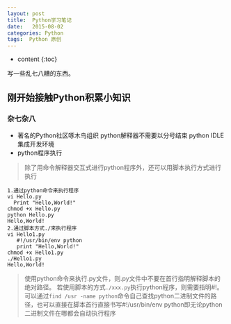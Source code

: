 ```yaml
---
layout: post
title:  Python学习笔记
date:   2015-08-02
categories: Python
tags:  Python 原创
---
```


* content
{:toc}



写一些乱七八糟的东西。





## 刚开始接触Python积累小知识

### 杂七杂八

- 著名的Python社区啄木鸟组织
  python解释器不需要以分号结束
  python IDLE集成开发环境
- python程序执行


>除了用命令解释器交互式进行python程序外，还可以用脚本执行方式进行执行


```
1.通过python命令来执行程序
vi Hello.py
  Print "Hello,World!"
chmod +x Hello.py
python Hello.py
Hello,World!
2.通过脚本方式./来执行程序
vi Hello1.py
   #!/usr/bin/env python
   print "Hello,World!"
chmod +x Hello1.py
./Hello1.py
Hello,World!
```

>使用python命令来执行.py文件，则.py文件中不要在首行指明解释脚本的绝对路径。
若使用脚本的方式`./xxx.py`执行python程序，则需要指明#!。可以通过`find /usr -name python`命令自己查找python二进制文件的路径，也可以直接在脚本首行直接书写#!/usr/bin/env python即无论python二进制文件在哪都会自动执行程序
